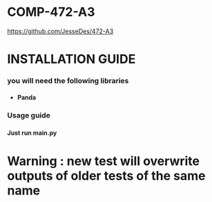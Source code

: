 # COMP-472-A3
https://github.com/JesseDes/472-A3

<h1>INSTALLATION GUIDE</h1>
<h3> you will need the following libraries </h3>
<ul>
  <h4><li>Panda</li></h4>
</ul>
        
<h3> Usage guide <h3>
  <h4> Just run main.py</h4>
  
<h1> Warning : new test will overwrite outputs of older tests of the same name </h1>
  
